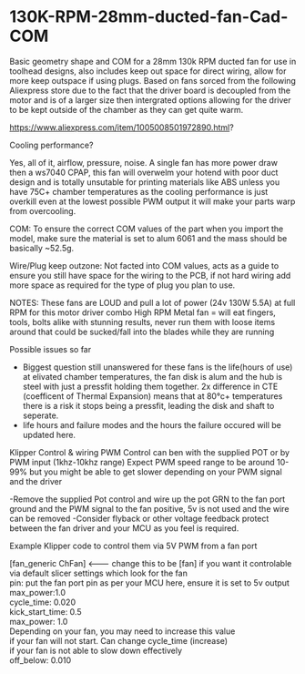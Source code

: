 # 130K-RPM-28mm-ducted-fan-Cad-COM
Basic geometry shape and COM for a 28mm 130k RPM ducted fan for use in toolhead designs, also includes keep out space for direct wiring, allow for more keep outspace if using plugs.
Based on fans sorced from the following Aliexpress store due to the fact that the driver board is decoupled from the motor and is of a larger size then intergrated options allowing for the driver to be kept outside of the chamber as they can get quite warm.

https://www.aliexpress.com/item/1005008501972890.html?  

Cooling performance?  

Yes, all of it, airflow, pressure, noise. A single fan has more power draw then a ws7040 CPAP, this fan will overwelm your hotend with poor duct design and is totally unsutable for printing materials like ABS unless you have 75C+ chamber temperatures as the cooling performance is just overkill even at the lowest possible PWM output it will make your parts warp from overcooling.

COM:
To ensure the correct COM values of the part when you import the model, make sure the material is set to alum 6061 and the mass should be basically ~52.5g.

Wire/Plug keep outzone:
Not facted into COM values, acts as a guide to ensure you still have space for the wiring to the PCB, if not hard wiring add more space as required for the type of plug you plan to use.

NOTES:
These fans are LOUD and pull a lot of power (24v 130W 5.5A) at full RPM for this motor driver combo
High RPM Metal fan = will eat fingers, tools, bolts alike with stunning results, never run them with loose items around that could be sucked/fall into the blades while they are running

Possible issues so far
- Biggest question still unanswered for these fans is the life(hours of use) at elivated chamber temperatures, the fan disk is alum and the hub is steel with just a pressfit holding them together. 2x difference in CTE (coefficent of Thermal Expansion) means that at 80°c+ temperatures there is a risk it stops being a pressfit, leading the disk and shaft to seperate.
- life hours and failure modes and the hours the failure occured will be updated here.

Klipper Control & wiring PWM
Control can ben with the supplied POT or by PWM input (1khz-10khz range)
Expect PWM speed range to be around 10-99% but you might be able to get slower depending on your PWM signal and the driver

-Remove the supplied Pot control and wire up the pot GRN to the fan port ground and the PWM signal to the fan positive, 5v is not used and the wire can be removed
-Consider flyback or other voltage feedback protect between the fan driver and your MCU as you feel is required.

Example Klipper code to control them via 5V PWM from a fan port  

[fan_generic ChFan]   <--- change this to be [fan] if you want it controlable via default slicer settings which look for the fan  
pin: put the fan port pin as per your MCU here, ensure it is set to 5v output  
max_power:1.0  
cycle_time: 0.020  
kick_start_time: 0.5  
max_power: 1.0  
  Depending on your fan, you may need to increase this value  
  if your fan will not start. Can change cycle_time (increase)  
  if your fan is not able to slow down effectively  
off_below: 0.010  
